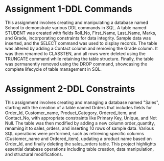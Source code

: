 # Assignment 1-DDL Commands
This assignment involves creating and manipulating a database named School to demonstrate various DDL commands in SQL. A table named STUDENT was created with fields Roll_No, First_Name, Last_Name, Marks, and Grade, incorporating constraints for data integrity. Sample data was inserted, and the SELECT command was used to display records. The table was altered by adding a Contact column and removing the Grade column. It was then renamed to CLASSTEN, and all rows were deleted using the TRUNCATE command while retaining the table structure. Finally, the table was permanently removed using the DROP command, showcasing the complete lifecycle of table management in SQL.

# Assignment 2-DDL Constraints
This assignment involves creating and managing a database named "Sales", starting with the creation of a table named Orders that includes fields for Order_Id, Customer_name, Product_Category, Ordered_item, and Contact_No, with appropriate constraints like Primary Key, Unique, and Not Null. The table was then modified by adding a new column order_quantity, renaming it to sales_orders, and inserting 10 rows of sample data. Various SQL operations were performed, such as retrieving specific columns (Customer_name and Ordered_item), updating a product name based on Order_Id, and finally deleting the sales_orders table. This project highlights essential database operations including table creation, data manipulation, and structural modifications.
